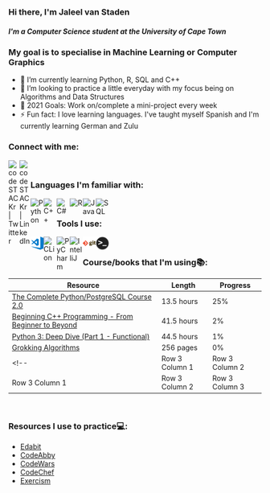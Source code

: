 ### Hi there, I'm Jaleel van Staden 
##### I'm a Computer Science student at the University of Cape Town

### My goal is to specialise in Machine Learning or Computer Graphics

- 🌱 I’m currently learning Python, R, SQL and C++
- 👯 I’m looking to practice a little everyday with my focus being on Algorithms and Data Structures
- 🥅 2021 Goals: Work on/complete a mini-project every week
- ⚡ Fun fact: I love learning languages. I've taught myself Spanish and I'm currently learning German and Zulu



### Connect with me:

[<img align="left" alt="codeSTACKr | Twitter" width="22px" src="https://cdn.jsdelivr.net/npm/simple-icons@v3/icons/twitter.svg" />][twitter]
[<img align="left" alt="codeSTACKr | LinkedIn" width="22px" src="https://cdn.jsdelivr.net/npm/simple-icons@v3/icons/linkedin.svg" />][linkedin]
<br />

### Languages I'm familiar with:

<img align="left" alt="Python" width="26px" src="https://cdn.discordapp.com/attachments/731884286097227856/785825128243658752/kisspng-python-logo-programmer-fierce-python-cliparts-5ab7bde206fb71.9462244415219911380286.png" />
<img align="left" alt="C++" width="26px" src="https://cdn.discordapp.com/attachments/731884286097227856/785825123323740181/kisspng-the-c-programming-language-computer-icons-comput-programming-5acadc2e16ef78.2806896415232440.png" />
<img align="left" alt="C#" width="26px" src="https://cdn.discordapp.com/attachments/731884286097227856/785825126653886464/kisspng-c-programming-basics-for-absolute-beginners-comp-5b1061268e45a8.2307225915278001025828.png" />
<img align="left" alt="R" width="26px" src="https://cdn.discordapp.com/attachments/731884286097227856/785825121536835615/pngaaa.com-1525764.png" />
<img align="left" alt="Java" width="26px" src="https://cdn.freebiesupply.com/logos/large/2x/java-14-logo-png-transparent.png" />
<img align="left" alt="SQL" width="26px" src="https://cdn.discordapp.com/attachments/731884286097227856/785832445181952000/kisspng-postgresql-database-installation-microsoft-sql-ser-bearle-5b7719c74d6f48.1109325915345320393.png" />
<br />

### Tools I use:

<img align="left" alt="Visual Studio Code" width="26px" src="https://raw.githubusercontent.com/github/explore/80688e429a7d4ef2fca1e82350fe8e3517d3494d/topics/visual-studio-code/visual-studio-code.png" />
<img align="left" alt="CLion" width="26px" src="https://cdn.freebiesupply.com/logos/large/2x/clion-1-logo-png-transparent.png" />
<img align="left" alt="PyCharm" width="26px" src="https://cdn.discordapp.com/attachments/731884286097227856/785822464466616350/kisspng-pycharm-integrated-development-environment-python-idea-5acfabf722a632.9895160015235594151419.png" />
<img align="left" alt="IntelliJ" width="26px" src="https://cdn.discordapp.com/attachments/731884286097227856/785822710885908490/kisspng-intellij-idea-integrated-development-environment-c-idea-5acd9e94ab83d5.070215431523424916702.png" />
<img align="left" alt="Git" width="26px" src="https://raw.githubusercontent.com/github/explore/80688e429a7d4ef2fca1e82350fe8e3517d3494d/topics/git/git.png" />
<img align="left" alt="Terminal" width="26px" src="https://raw.githubusercontent.com/github/explore/80688e429a7d4ef2fca1e82350fe8e3517d3494d/topics/terminal/terminal.png" />



<br />

### Course/books that I'm using📚:

| Resource |  Length | Progress |
| --------------- | --------------- | --------------- |
| [The Complete Python/PostgreSQL Course 2.0](https://www.udemy.com/course/complete-python-postgresql-database-course/) | 13.5 hours | 25% |
| [Beginning C++ Programming - From Beginner to Beyond](https://www.udemy.com/course/beginning-c-plus-plus-programming/) | 41.5 hours | 2% |
| [Python 3: Deep Dive (Part 1 - Functional)](https://www.udemy.com/course/python-3-deep-dive-part-1/) | 44.5 hours | 1% |
| [Grokking Algorithms](https://www.manning.com/books/grokking-algorithms) | 256 pages | 0% |
<!-- | Row 3 Column 1 | Row 3 Column 2 | Row 3 Column 3 |
| Row 3 Column 1 | Row 3 Column 2 | Row 3 Column 3 | -->
<br />

### Resources I use to practice💻:

- [Edabit](https://edabit.com/challenges/java)
- [CodeAbby](https://www.codeabbey.com/)
- [CodeWars](https://www.codewars.com/)
- [CodeChef](https://www.codechef.com/problems/school/?itm_medium=navmenu&itm_campaign=problems_head)
- [Exercism](https://exercism.io/)





[twitter]: https://twitter.com/Jaleel_v_S

[linkedin]: https://www.linkedin.com/in/jaleel-douglas-van-staden-6b4a70196/

